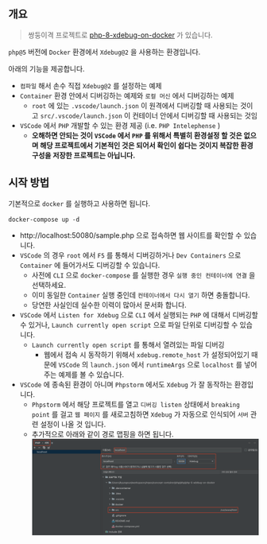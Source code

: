 ## 개요

> 쌍둥이격 프로젝트로 [php-8-xdebug-on-docker](../php-8-xdebug-on-docker/README.md) 가 있습니다.

`php@5` 버전에 `Docker` 환경에서 `Xdebug@2` 을 사용하는 환경입니다.

아래의 기능을 제공합니다.

- `컴파일` 해서 손수 직접 `Xdebug@2` 를 설정하는 예제
- `Container` 환경 안에서 디버깅하는 예제와 `로컬 머신` 에서 디버깅하는 예제
  - `root` 에 있는 `.vscode/launch.json` 이 원격에서 디버깅할 때 사용되는 것이고 `src/.vscode/launch.json` 이 컨테이너 안에서 디버깅할 때 사용되는 것임
- `VSCode` 에서 `PHP` 개발할 수 있는 환경 제공 (i.e. `PHP Intelephense` )
  - **오해하면 안되는 것이 `VSCode` 에서 `PHP` 를 위해서 특별히 환경설정 할 것은 없으며 해당 프로젝트에서 기본적인 것은 되어서 확인이 쉽다는 것이지 복잡한 환경 구성을 저장한 프로젝트는 아닙니다.**

## 시작 방법

기본적으로 `docker` 를 실행하고 사용하면 됩니다.

```shell
docker-compose up -d
```

- http://localhost:50080/sample.php 으로 접속하면 웹 사이트를 확인할 수 있습니다.
- `VSCode` 의 경우 `root` 에서 `F5` 를 통해서 디버깅하거나 `Dev Containers` 으로 `Container` 에 들어가서도 디버깅할 수 있습니다.
  - 사전에 `CLI` 으로 `docker-compose` 를 실행한 경우 `실행 중인 컨테이너에 연결` 을 선택하세요.
  - 이미 동일한 `Container` 실행 중인데 `컨테이너에서 다시 열기` 하면 충돌합니다.
  - 당연한 사실인데 실수한 이력이 많아서 문서화 합니다.
- `VSCode` 에서 `Listen for Xdebug` 으로 `CLI` 에서 실행되는 `PHP` 에 대해서 디버깅할 수 있거나, `Launch currently open script` 으로 파일 단위로 디버깅할 수 있습니다.
  - `Launch currently open script` 를 통해서 열려있는 파일 디버깅
    - 웹에서 접속 시 동작하기 위해서 `xdebug.remote_host` 가 설정되어있기 때문에 `VSCode` 의 `launch.json` 에서 `runtimeArgs` 으로 `localhost` 를 넣어주는 예제를 볼 수 있습니다.
- `VSCode` 에 종속된 환경이 아니며 `Phpstorm` 에서도 `Xdebug` 가 잘 동작하는 환경입니다.
  - `Phpstorm` 에서 해당 프로젝트를 열고 `디버깅 listen` 상태에서 `breaking point` 를 걸고 `웹 페이지` 를 새로고침하면 `Xdebug` 가 자동으로 인식되어 `서버` 관련 설정이 나올 것 입니다.
  - 추가적으로 아래와 같이 경로 맵핑을 하면 됩니다.
    ![Phpstorm PHP 서버 설정](phpstorm-server-setting.png)
